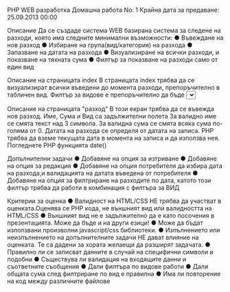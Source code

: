 PHP WEB разработка
Домашна работа No: 1
Крайна дата за предаване: 25.09.2013 00:00

Описание
Да се създаде система WEB базирана система за следене
на разходи, която има следните минимални възможности:
● Въвеждане на нов разход
● Избиране на група(вид/категория) на разхода
● Запазване на датата на разхода
● Визуализиране на всички разходи, и показване на тяхната
сума
● Филтър за показване на разходи само от един вид

Описание на страницата index
В страницата index трябва да се визуализират всички въведени до момента разходи,
препоръчително в табличен вид.
Филтър за видове е препоръчително да бъде <select> с всички възможни видове
плюс опцията “Всички”. Ако е избран определен вид ще трябва да се визуализират
САМО разходите от избраният вид.
Последният ред на таблицата трябва да съдържа сумата на всички визуализирани
по-горе разходи.

Описание на страницата "разход"
В този екран трябва да се въвежда нов разход. Име, Сума и Вид са задължителни полета
За валидно име се смята текст над 3 символа.
За валидна сума се смята всяка сума по-голяма от 0.
Датата на разхода се определя от датата на записа. PHP трябва да вземе текущата дата
в момента на записа и да използва нея. Погледнете PHP функцията date()

Допълнителни задачи
● Добавяне на опция за изтриване
● Добавяне на опция за редакция
● Добавяне на опция потребителя да избира дата на разхода,и
валидацията на датата въведена от потребителя
● Добавяне на опция за филтриране на разходите по дата, катото
този филтър трябва да работи в комбинация с филтъра за ВИД

Критерии за оценка
● Валидност на HTML/CSS НЕ трябва да участват в оценката.Оценява се PHP
кода, не външният вид или валидността на HTML/CSS
● Външният вид не е задължително да е като посочения в презентацията. Може
да бъде и на други езици!
● Може да бъдат използвани произволни javascript/css библиотеки.
● Изпълнението или неизпълнението на допълнителните задачи НЕ дават
влияние на оценката. Те са дадени за хората желаещи да разширят задачата.
● Правилно ли се записват данните в случай на специфични символи и подобни
● Съществува ли валидация на входящите данни и съответните съобщения
● Дали филтъра по видове работи
● Дали общата сума след филтриране по вид е правилна
● Има ли повторение на код между различните файлове